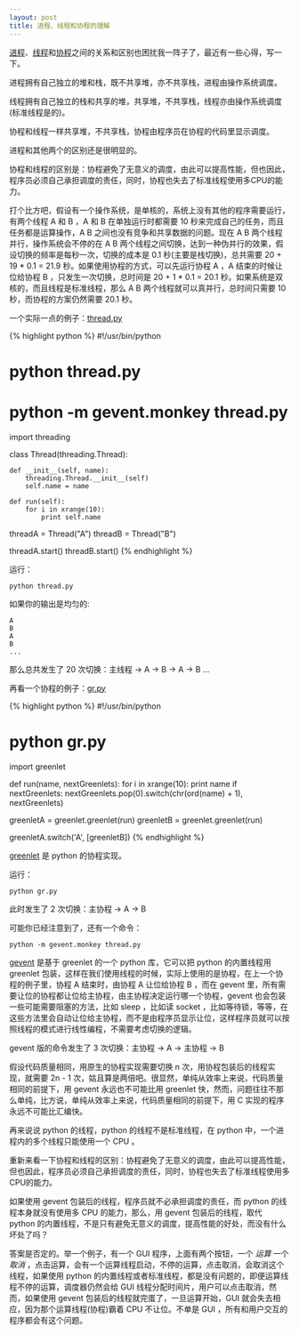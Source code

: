 ```yaml
---
layout: post
title: 进程、线程和协程的理解
---
```


[进程](http://zh.wikipedia.org/wiki/%E8%BF%9B%E7%A8%8B)、[线程](http://zh.wikipedia.org/wiki/%E7%BA%BF%E7%A8%8B)和[协程](http://zh.wikipedia.org/wiki/%E5%8D%8F%E7%A8%8B)之间的关系和区别也困扰我一阵子了，最近有一些心得，写一下。

进程拥有自己独立的堆和栈，既不共享堆，亦不共享栈，进程由操作系统调度。

线程拥有自己独立的栈和共享的堆，共享堆，不共享栈，线程亦由操作系统调度(标准线程是的)。

协程和线程一样共享堆，不共享栈，协程由程序员在协程的代码里显示调度。

进程和其他两个的区别还是很明显的。

协程和线程的区别是：协程避免了无意义的调度，由此可以提高性能，但也因此，程序员必须自己承担调度的责任，同时，协程也失去了标准线程使用多CPU的能力。

打个比方吧，假设有一个操作系统，是单核的，系统上没有其他的程序需要运行，有两个线程 A 和 B ，A 和 B 在单独运行时都需要 10 秒来完成自己的任务，而且任务都是运算操作，A B 之间也没有竞争和共享数据的问题。现在 A B 两个线程并行，操作系统会不停的在 A B 两个线程之间切换，达到一种伪并行的效果，假设切换的频率是每秒一次，切换的成本是 0.1 秒(主要是栈切换)，总共需要 20 + 19 \* 0.1 = 21.9 秒。如果使用协程的方式，可以先运行协程 A ，A 结束的时候让位给协程 B ，只发生一次切换，总时间是 20 + 1 \* 0.1 = 20.1 秒。如果系统是双核的，而且线程是标准线程，那么 A B 两个线程就可以真并行，总时间只需要 10 秒，而协程的方案仍然需要 20.1 秒。

一个实际一点的例子：[thread.py](https://gitcafe.com/leiqin/JustForFun/raw/master/python/gevent/thread.py)

{% highlight python %}
#!/usr/bin/python
# python thread.py
# python -m gevent.monkey thread.py

import threading

class Thread(threading.Thread):

	def __init__(self, name):
		threading.Thread.__init__(self)
		self.name = name

	def run(self):
		for i in xrange(10):
			print self.name

threadA = Thread("A")
threadB = Thread("B")

threadA.start()
threadB.start()
{% endhighlight %}

运行：

    python thread.py

如果你的输出是均匀的:

    A
    B
    A
    B
    ...

那么总共发生了 20 次切换：主线程 -> A -> B -> A -> B ...

再看一个协程的例子：[gr.py](https://gitcafe.com/leiqin/JustForFun/raw/master/python/greenlet/gr.py)

{% highlight python %}
#!/usr/bin/python
# python gr.py

import greenlet

def run(name, nextGreenlets):
	for i in xrange(10):
		print name
	if nextGreenlets:
		nextGreenlets.pop(0).switch(chr(ord(name) + 1), nextGreenlets)

greenletA = greenlet.greenlet(run)
greenletB = greenlet.greenlet(run)

greenletA.switch('A', [greenletB])
{% endhighlight %}

[greenlet](http://pypi.python.org/pypi/greenlet/) 是 python 的协程实现。

运行：

    python gr.py

此时发生了 2 次切换：主协程 -> A -> B

可能你已经注意到了，还有一个命令：

    python -m gevent.monkey thread.py

[gevent](http://www.gevent.org/) 是基于 greenlet 的一个 python 库，它可以把 python 的内置线程用 greenlet 包装，这样在我们使用线程的时候，实际上使用的是协程，在上一个协程的例子里，协程 A 结束时，由协程 A 让位给协程 B ，而在 gevent 里，所有需要让位的协程都让位给主协程，由主协程决定运行哪一个协程，gevent 也会包装一些可能需要阻塞的方法，比如 sleep ，比如读 socket ，比如等待锁，等等，在这些方法里会自动让位给主协程，而不是由程序员显示让位，这样程序员就可以按照线程的模式进行线性编程，不需要考虑切换的逻辑。

gevent 版的命令发生了 3 次切换：主协程 -> A -> 主协程 -> B

假设代码质量相同，用原生的协程实现需要切换 n 次，用协程包装后的线程实现，就需要 2n - 1 次，姑且算是两倍吧。很显然，单纯从效率上来说，代码质量相同的前提下，用 gevent 永远也不可能比用 greenlet 快，然而，问题往往不那么单纯，比方说，单纯从效率上来说，代码质量相同的前提下，用 C 实现的程序永远不可能比汇编快。

再来说说 python 的线程，python 的线程不是标准线程，在 python 中，一个进程内的多个线程只能使用一个 CPU 。

重新来看一下协程和线程的区别：协程避免了无意义的调度，由此可以提高性能，但也因此，程序员必须自己承担调度的责任，同时，协程也失去了标准线程使用多CPU的能力。

如果使用 gevent 包装后的线程，程序员就不必承担调度的责任，而 python 的线程本身就没有使用多 CPU 的能力，那么，用 gevent 包装后的线程，取代 python 的内置线程，不是只有避免无意义的调度，提高性能的好处，而没有什么坏处了吗？

答案是否定的。举一个例子，有一个 GUI 程序，上面有两个按钮，一个 _运算_ 一个 _取消_ ，点击运算，会有一个运算线程启动，不停的运算，点击取消，会取消这个线程，如果使用 python 的内置线程或者标准线程，都是没有问题的，即便运算线程不停的运算，调度器仍然会给 GUI 线程分配时间片，用户可以点击取消，然而，如果使用 gevent 包装后的线程就完蛋了，一旦运算开始，GUI 就会失去相应，因为那个运算线程(协程)霸着 CPU 不让位。不单是 GUI ，所有和用户交互的程序都会有这个问题。
